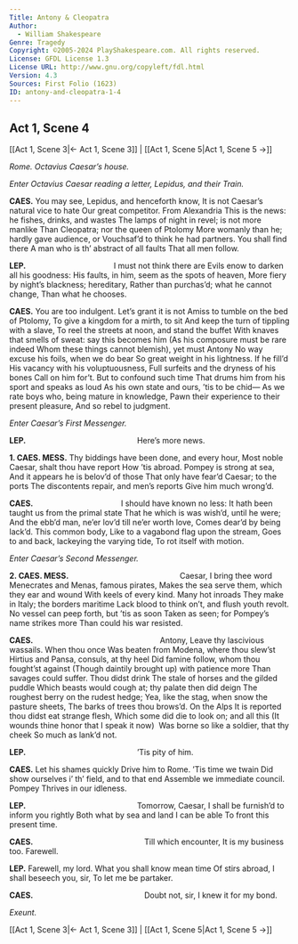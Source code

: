 ```yaml
---
Title: Antony & Cleopatra
Author: 
  - William Shakespeare
Genre: Tragedy
Copyright: ©2005-2024 PlayShakespeare.com. All rights reserved.
License: GFDL License 1.3
License URL: http://www.gnu.org/copyleft/fdl.html
Version: 4.3
Sources: First Folio (1623)
ID: antony-and-cleopatra-1-4
---
```


## Act 1, Scene 4
[[Act 1, Scene 3|← Act 1, Scene 3]] | [[Act 1, Scene 5|Act 1, Scene 5 →]]

*Rome. Octavius Caesar’s house.*

*Enter Octavius Caesar reading a letter, Lepidus, and their Train.*

**CAES.**
You may see, Lepidus, and henceforth know,
It is not Caesar’s natural vice to hate
Our great competitor. From Alexandria
This is the news: he fishes, drinks, and wastes
The lamps of night in revel; is not more manlike
Than Cleopatra; nor the queen of Ptolomy
More womanly than he; hardly gave audience, or
Vouchsaf’d to think he had partners. You shall find there
A man who is th’ abstract of all faults
That all men follow.

**LEP.**
           I must not think there are
Evils enow to darken all his goodness:
His faults, in him, seem as the spots of heaven,
More fiery by night’s blackness; hereditary,
Rather than purchas’d; what he cannot change,
Than what he chooses.

**CAES.**
You are too indulgent. Let’s grant it is not
Amiss to tumble on the bed of Ptolomy,
To give a kingdom for a mirth, to sit
And keep the turn of tippling with a slave,
To reel the streets at noon, and stand the buffet
With knaves that smells of sweat: say this becomes him
(As his composure must be rare indeed
Whom these things cannot blemish), yet must Antony
No way excuse his foils, when we do bear
So great weight in his lightness. If he fill’d
His vacancy with his voluptuousness,
Full surfeits and the dryness of his bones
Call on him for’t. But to confound such time
That drums him from his sport and speaks as loud
As his own state and ours, ’tis to be chid⁠—
As we rate boys who, being mature in knowledge,
Pawn their experience to their present pleasure,
And so rebel to judgment.

*Enter Caesar’s First Messenger.*

**LEP.**
              Here’s more news.

**1. CAES. MESS.**
Thy biddings have been done, and every hour,
Most noble Caesar, shalt thou have report
How ’tis abroad. Pompey is strong at sea,
And it appears he is belov’d of those
That only have fear’d Caesar; to the ports
The discontents repair, and men’s reports
Give him much wrong’d.

**CAES.**
           I should have known no less:
It hath been taught us from the primal state
That he which is was wish’d, until he were;
And the ebb’d man, ne’er lov’d till ne’er worth love,
Comes dear’d by being lack’d. This common body,
Like to a vagabond flag upon the stream,
Goes to and back, lackeying the varying tide,
To rot itself with motion.

*Enter Caesar’s Second Messenger.*

**2. CAES. MESS.**
              Caesar, I bring thee word
Menecrates and Menas, famous pirates,
Makes the sea serve them, which they ear and wound
With keels of every kind. Many hot inroads
They make in Italy; the borders maritime
Lack blood to think on’t, and flush youth revolt.
No vessel can peep forth, but ’tis as soon
Taken as seen; for Pompey’s name strikes more
Than could his war resisted.

**CAES.**
                Antony,
Leave thy lascivious wassails. When thou once
Was beaten from Modena, where thou slew’st
Hirtius and Pansa, consuls, at thy heel
Did famine follow, whom thou fought’st against
(Though daintily brought up) with patience more
Than savages could suffer. Thou didst drink
The stale of horses and the gilded puddle
Which beasts would cough at; thy palate then did deign
The roughest berry on the rudest hedge;
Yea, like the stag, when snow the pasture sheets,
The barks of trees thou brows’d. On the Alps
It is reported thou didst eat strange flesh,
Which some did die to look on; and all this
(It wounds thine honor that I speak it now) 
Was borne so like a soldier, that thy cheek
So much as lank’d not.

**LEP.**
              ’Tis pity of him.

**CAES.**
Let his shames quickly
Drive him to Rome. ’Tis time we twain
Did show ourselves i’ th’ field, and to that end
Assemble we immediate council. Pompey
Thrives in our idleness.

**LEP.**
              Tomorrow, Caesar,
I shall be furnish’d to inform you rightly
Both what by sea and land I can be able
To front this present time.

**CAES.**
              Till which encounter,
It is my business too. Farewell.

**LEP.**
Farewell, my lord. What you shall know mean time
Of stirs abroad, I shall beseech you, sir,
To let me be partaker.

**CAES.**
              Doubt not, sir,
I knew it for my bond.

*Exeunt.*

[[Act 1, Scene 3|← Act 1, Scene 3]] | [[Act 1, Scene 5|Act 1, Scene 5 →]]